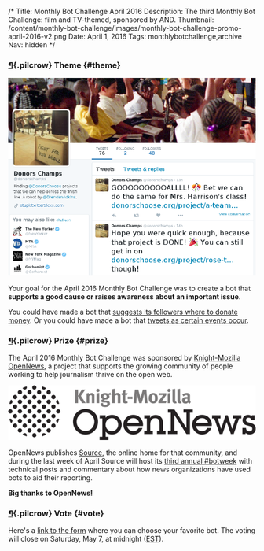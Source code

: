 /*
Title: Monthly Bot Challenge April 2016
Description: The third Monthly Bot Challenge: film and TV-themed, sponsored by AND.
Thumbnail: /content/monthly-bot-challenge/images/monthly-bot-challenge-promo-april-2016-v2.png
Date: April 1, 2016
Tags: monthlybotchallenge,archive
Nav: hidden
*/


### [¶](#theme){.pilcrow} Theme {#theme}

<p class="screenshot float-right">
  <a href="/bots/twitterbots/donorschamps">
    <img src="/content/bots/twitterbots/images/donorschamps.png">
  </a>
</p>


Your goal for the April 2016 Monthly Bot Challenge was to create a bot that **supports a good cause or raises awareness about an important issue**.

You could have made a bot that [suggests its followers where to donate money](/bots/twitterbots/donorschamps). Or you could have made a bot that [tweets as certain events occur](https://twitter.com/gundeaths).

### [¶](#prize){.pilcrow} Prize {#prize}


The April 2016 Monthly Bot Challenge was sponsored by [Knight-Mozilla OpenNews](https://opennews.org/), a project that supports the growing community of people working to help journalism thrive on the open web.

<p class="float-right">
  <a href="https://opennews.org/">
    <img src="/content/images/logos/knight-mozilla-opennews.png">
  </a>
</p>

OpenNews publishes [Source](https://source.opennews.org), the online home for that community, and during the last week of April Source will host its [third annual #botweek](https://source.opennews.org/en-US/articles/tags/botweek/) with technical posts and commentary about how news organizations have used bots to aid their reporting.

**Big thanks to OpenNews!**

### [¶](#vote){.pilcrow} Vote {#vote}

Here's a [link to the form](https://www.surveymonkey.com/r/C9LPQGG) where you can choose your favorite bot. The voting will close on Saturday, May 7, at midnight ([EST](https://www.google.com/search?q=est+current+time)).